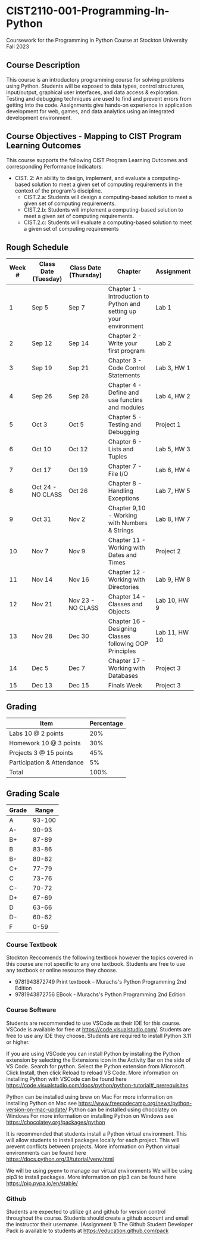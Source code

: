 # CIST2110-001-Programming-In-Python

Coursework for the Programming in Python Course at Stockton University Fall 2023

## Course Description

This course is an introductory programming course for solving problems using Python. Students will be exposed to data types, control structures, input/output, graphical user interfaces, and data access & exploration. Testing and debugging techniques are used to find and prevent errors from getting into the code. Assignments give hands-on experience in application development for web, games, and data analytics using an integrated development environment.

## Course Objectives - Mapping to CIST Program Learning Outcomes
This course supports the following CIST Program Learning Outcomes and corresponding Performance Indicators:
- CIST. 2: An ability to design, implement, and evaluate a computing-based solution to meet a given set of computing requirements in the context of the program's discipline.
  - CIST.2.a: Students will design a computing-based solution to meet a given set of computing requirements.
  - CIST.2.b: Students will implement a computing-based solution to meet a given set of computing requirements.
  - CIST.2.c: Students will evaluate a computing-based solution to meet a given set of computing requirements

## Rough Schedule
| Week # | Class Date (Tuesday) | Class Date (Thursday) | Chapter | Assignment |
|--------|---------------------|----------------------|---------|--------------|
| 1      | Sep 5               | Sep 7                | Chapter 1 - Introduction to Python and setting up your environment | Lab 1 | 
| 2      | Sep 12              | Sep 14               | Chapter 2 - Write your first program | Lab 2 |
| 3      | Sep 19              | Sep 21               | Chapter 3 - Code Control Statements | Lab 3, HW 1 |
| 4      | Sep 26              | Sep 28               | Chapter 4 - Define and use functins and modules | Lab 4, HW 2 |
| 5      | Oct 3               | Oct 5                | Chapter 5 - Testing and Debugging | Project 1 |
| 6      | Oct 10              | Oct 12               | Chapter 6 - Lists and Tuples | Lab 5, HW 3 |
| 7      | Oct 17              | Oct 19               | Chapter 7 - File I/O | Lab 6, HW 4 |
| 8      | Oct 24 - NO CLASS   | Oct 26               | Chapter 8 - Handling Exceptions | Lab 7, HW 5 |
| 9      | Oct 31              | Nov 2                | Chapter 9,10 - Working with Numbers & Strings| Lab 8, HW 7 |
| 10     | Nov 7               | Nov 9                | Chapter 11 - Working with Dates and Times | Project 2 |
| 11     | Nov 14              | Nov 16               | Chapter 12 - Working with Directories | Lab 9, HW 8 |
| 12     | Nov 21              | Nov 23 - NO CLASS    | Chapter 14 - Classes and Objects | Lab 10, HW 9 |
| 13     | Nov 28              | Dec 30               | Chapter 16 - Designing Classes following OOP Principles | Lab 11, HW 10 |
| 14     | Dec 5               | Dec 7                | Chapter 17 - Working with Databases | Project 3 |
| 15     | Dec 13              | Dec 15               | Finals Week | Project 3 |


## Grading
| Item | Percentage |
| ---  | --- |
| Labs 10 @ 2 points         | 20% |
| Homework 10 @ 3 points     | 30% |
| Projects 3 @ 15 points     | 45% |
| Participation & Attendance |  5% |
| Total                      | 100% |
## Grading Scale
| Grade | Range |
| --- | --- |
| A | 93-100 |
| A- | 90-93 |
| B+ | 87-89 |
| B  | 83-86 |
| B- | 80-82 |
| C+ | 77-79 |
| C  | 73-76 |
| C- | 70-72 |
| D+ | 67-69 |
| D  | 63-66 |
| D- | 60-62 |
| F  | 0-59 |

### Course Textbook
Stockton Reccomends the following textbook however the topics covered in this course are not specific to any one textbook. Students are free to use any textbook or online resource they choose.
- 9781943872749 Print textbook –  Murachs's Python Programming 2nd Edition
- 9781943872756 EBook - Murachs's Python Programming 2nd Edition

### Course Software
Students are recommended to use VSCode as their IDE for this course. VSCode is available for free at https://code.visualstudio.com/. Students are free to use any IDE they choose.
Students are required to install Python 3.11 or higher.

If you are using VSCode you can install Python by installing the Python extension by selecting the Extensions icon in the Activity Bar on the side of VS Code. Search for python. Select the Python extension from Microsoft. Click Install, then click Reload to reload VS Code. More information on installing Python with VSCode can be found here https://code.visualstudio.com/docs/python/python-tutorial#_prerequisites

Python can be installed using brew on Mac
    For more information on installing Python on Mac see https://www.freecodecamp.org/news/python-version-on-mac-update/
Python can be installed using chocolatey on Windows
    For more information on installing Python on Windows see https://chocolatey.org/packages/python

It is recommended that students install a Python virtual environment. This will allow students to install packages locally for each project. This will prevent conflicts between projects. More information on Python virtual environments can be found here https://docs.python.org/3/tutorial/venv.html

We will be using pyenv to manage our virtual environments
We will be using pip3 to install packages. More information on pip3 can be found here https://pip.pypa.io/en/stable/

### Github
Students are expected to utilize git and github for version control throughout the course. Students should create a github account and email the instructor their username. (Assignment 1)
The Github Student Developer Pack is available to students at https://education.github.com/pack
